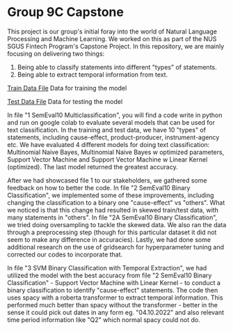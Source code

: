 # Group 9C Capstone

This project is our group's initial foray into the world of Natural Language Processing and Machine Learning. We worked on this as part of the NUS SGUS Fintech Program's Capstone Project. In this repository, we are mainly focusing on delivering two things:
1. Being able to classify statements into different "types" of statements.
2. Being able to extract temporal information from text.

<a href="https://github.com/squaluz/Group-9C-Capstone/blob/main/semeval2010task8_train.txt">Train Data File</a>
Data for training the model

<a href="https://github.com/squaluz/Group-9C-Capstone/blob/main/semeval2010task8_test.txt">Test Data File</a>
Data for testing the model


In file "1 SemEval10 Multiclassification", you will find a code write in python and run on google colab to evaluate several models that can be used for text classification. In the training and test data, we have 10 "types" of statements, including cause-effect, product-producer, instrument-agency etc. We have evaluated 4 different models for doing text classification: Multinomial Naive Bayes, Multinomial Naive Bayes w optimized parameters, Support Vector Machine and Support Vector Machine w Linear Kernel (optimized). The last model returned the greatest accuracy.

After we had showcased file 1 to our stakeholders, we gathered some feedback on how to better the code. In file "2 SemEval10 Binary Classification", we implemented some of these improvements, including changing the classification to a binary one "cause-effect" vs "others". What we noticed is that this change had resulted in skewed train/test data, with many statements in "others". In file "2A SemEval10 Binary Classification", we tried doing oversampling to tackle the skewed data. We also ran the data through a preprocessing step (though for this particular dataset it did not seem to make any difference in accuracies). Lastly, we had done some additional research on the use of gridsearch for hyperparameter tuning and corrected our codes to incorporate that.

In file "3 SVM Binary Classification with Temporal Extraction", we had utilized the model with the best accuracy from file "2 SemEval10 Binary Classification" - Support Vector Machine with Linear Kernel - to conduct a binary classification to identify "cause-effect" statements. The code then uses spacy with a roberta transformer to extract temporal information. This performed much better than spacy without the transformer - better in the sense it could pick out dates in any form eg. "04.10.2022" and also relevant time period information like "Q2" which normal spacy could not do.




